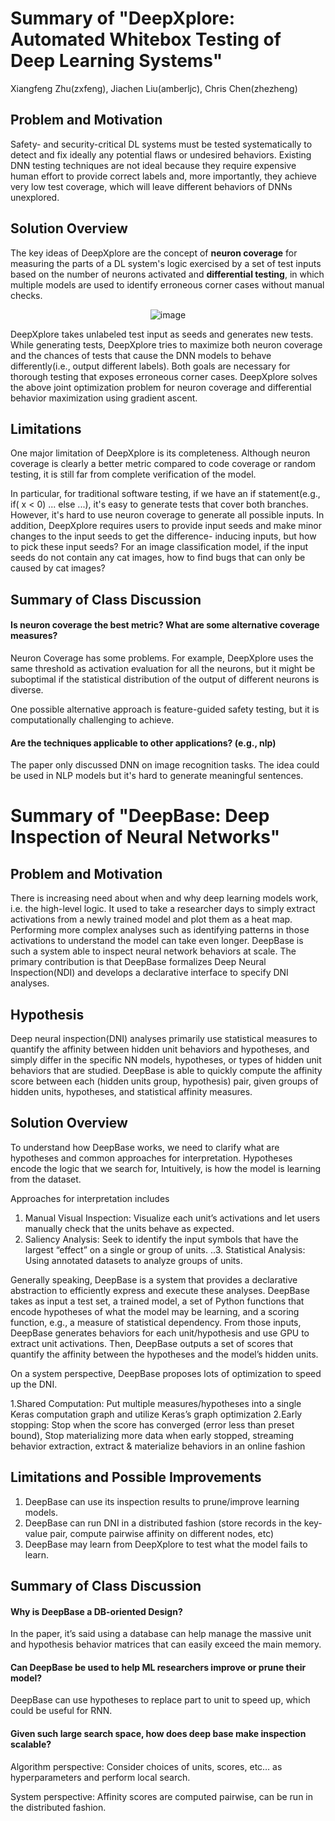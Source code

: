 # Summary of "DeepXplore: Automated Whitebox Testing of Deep Learning Systems"
Xiangfeng Zhu(zxfeng), Jiachen Liu(amberljc), Chris Chen(zhezheng)

## Problem and Motivation

Safety- and security-critical DL systems must be tested systematically to detect and fix ideally any potential flaws or undesired behaviors. Existing DNN testing techniques are not ideal because they require expensive human effort to provide correct labels and, more importantly, they achieve very low test coverage, which will leave different behaviors of DNNs unexplored. 


## Solution Overview

The key ideas of DeepXplore are the concept of **neuron coverage** for measuring the parts of a DL system's logic exercised by a set of test inputs based on the number of neurons activated and **differential testing**, in which multiple models are used to identify erroneous corner cases without manual checks.

<p align="center">
    <img src="http://xzhu27.me/eecs598_summaries/deepXplore.png" alt="image"/>
</p>

DeepXplore takes unlabeled test input as seeds and generates new tests. While generating tests, DeepXplore tries to maximize both neuron coverage and the chances of tests that cause the DNN models to behave differently(i.e., output different labels). Both goals are necessary for thorough testing that exposes erroneous corner cases. 
DeepXplore solves the above joint optimization problem for neuron coverage and differential behavior maximization using gradient ascent. 

## Limitations

One major limitation of DeepXplore is its completeness. Although neuron coverage is clearly a better metric compared to code coverage or random testing, it is still far from complete verification of the model.

In particular, for traditional software testing, if we have an if statement(e.g., if( x < 0) ... else ...), it's easy to generate tests that cover both branches. However, it's hard to use neuron coverage to generate all possible inputs. In addition, DeepXplore requires users to provide input seeds and make minor changes to the input seeds to get the difference- inducing inputs, but how to pick these input seeds? For an image classification model, if the input seeds do not contain any cat images, how to find bugs that can only be caused by cat images? 


## Summary of Class Discussion

#### Is neuron coverage the best metric? What are some alternative coverage measures?

Neuron Coverage has some problems. For example, DeepXplore uses the same threshold as activation evaluation for all the neurons, but it might be suboptimal if the statistical distribution of the output of different neurons is diverse.

One possible alternative approach is feature-guided safety testing, but it is computationally challenging to achieve. 

#### Are the techniques applicable to other applications? (e.g., nlp)

The paper only discussed DNN on image recognition tasks. The idea could be used in NLP models but it's hard to generate meaningful sentences. 

# Summary of "DeepBase: Deep Inspection of Neural Networks"

## Problem and Motivation

There is increasing need about when and why deep learning models work, i.e. the high-level logic. It used to take a researcher days to simply extract activations from a newly trained model and plot them as a heat map. Performing more complex analyses such as identifying patterns in those activations to understand the model can take even longer. DeepBase is such a system able to inspect neural network behaviors at scale. The primary contribution is that DeepBase formalizes Deep Neural Inspection(NDI) and develops a declarative interface to specify DNI analyses.

## Hypothesis

Deep neural inspection(DNI) analyses primarily use statistical measures to quantify the affinity between hidden unit behaviors and hypotheses, and simply differ in the specific NN models, hypotheses, or types of hidden unit behaviors that are studied. 
DeepBase is able to quickly compute the affinity score between each (hidden units group, hypothesis) pair, given groups of hidden units, hypotheses, and statistical affinity measures.



## Solution Overview

To understand how DeepBase works, we need to clarify what are hypotheses and common approaches for interpretation. Hypotheses encode the logic that we search for, Intuitively, is how the model is learning from the dataset. 

Approaches for interpretation includes 

1. Manual Visual Inspection: Visualize each unit’s activations and let users manually check that the units behave as expected.
2. Saliency Analysis: Seek to identify the input symbols that have the largest “effect” on a single or group of units.
..3. Statistical Analysis: Using annotated datasets to analyze groups of units.


Generally speaking, DeepBase is a system that provides a declarative abstraction to efficiently express and execute these analyses. DeepBase takes as input a test set, a trained model, a set of Python functions that encode hypotheses of what the model may be learning, and a scoring function, e.g., a measure of statistical dependency. From those inputs, DeepBase generates behaviors for each unit/hypothesis and use GPU to extract unit activations. Then, DeepBase outputs a set of scores that quantify the affinity between the hypotheses and the model’s hidden units. 


On a system perspective, DeepBase proposes lots of optimization to speed up the DNI.

1.Shared Computation: Put multiple measures/hypotheses into a single Keras computation graph and utilize Keras’s graph optimization
2.Early stopping: Stop when the score has converged (error less than preset bound), Stop materializing more data when early stopped, streaming behavior extraction, extract & materialize behaviors in an online fashion



## Limitations and Possible Improvements

1.	DeepBase can use its inspection results to prune/improve learning models.
2.	DeepBase can run DNI in a distributed fashion (store records in the key-value pair, compute pairwise affinity on different nodes, etc)
3.	DeepBase may learn from DeepXplore to test what the model fails to learn.


## Summary of Class Discussion

#### Why is DeepBase a DB-oriented Design?

In the paper, it’s said using a database can help manage the massive unit and hypothesis behavior matrices that can easily exceed the main memory.

#### Can DeepBase be used to help ML researchers improve or prune their model?

DeepBase can use hypotheses to replace part to unit to speed up, which could be useful for RNN.

#### Given such large search space, how does deep base make inspection scalable?

Algorithm perspective: Consider choices of units, scores, etc… as hyperparameters and perform local search.

System perspective: Affinity scores are computed pairwise, can be run in the distributed fashion.



